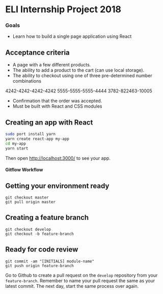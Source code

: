 # ELI Internship Project 2018

### Goals
* Learn how to build a single page application using React

## Acceptance criteria ##
* A page with a few different products.
* The ability to add a product to the cart (can use local storage).
* The ability to checkout using one of three pre-determined number combinations

4242-4242-4242-4242
5555-5555-5555-4444
3782-822463-10005

* Confirmation that the order was accepted.
* Must be built with React and CSS modules

## Creating an app with React

```sh
sudo port install yarn
yarn create react-app my-app
cd my-app
yarn start
```

Then open [http://localhost:3000/](http://localhost:3000/) to see your app.<br>

#### Gitflow Workflow ####

## Getting your environment ready ##
```
git checkout master
git pull origin master
```

## Creating a feature branch ##
```
git checkout develop
git checkout -b feature-branch
```

## Ready for code review ##
```
git commit -am "[INITIALS] module-name"
git push origin feature-branch
```

Go to Github to create a pull request on the `develop` repository from your `feature-branch`. Remember to name your pull request the same as your latest commit. The next day, start the same process over again.